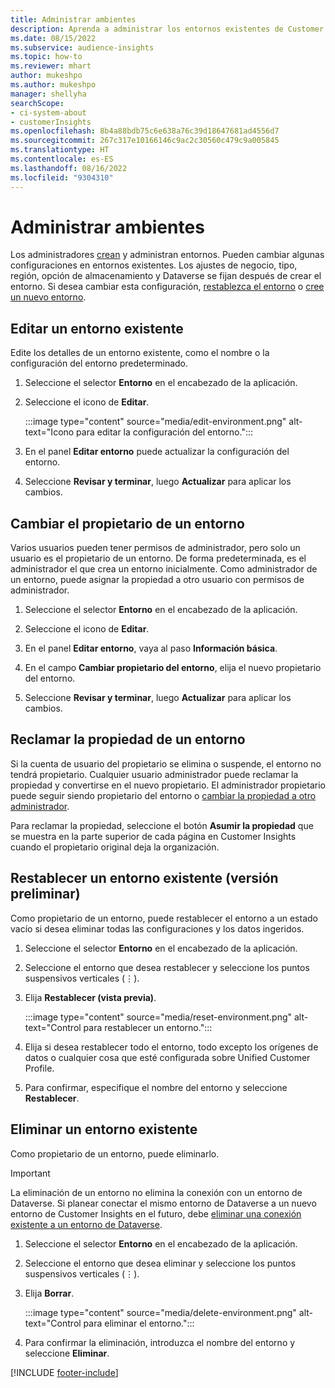 ```yaml
---
title: Administrar ambientes
description: Aprenda a administrar los entornos existentes de Customer Insights como administrador".
ms.date: 08/15/2022
ms.subservice: audience-insights
ms.topic: how-to
ms.reviewer: mhart
author: mukeshpo
ms.author: mukeshpo
manager: shellyha
searchScope:
- ci-system-about
- customerInsights
ms.openlocfilehash: 8b4a88bdb75c6e638a76c39d18647681ad4556d7
ms.sourcegitcommit: 267c317e10166146c9ac2c30560c479c9a005845
ms.translationtype: HT
ms.contentlocale: es-ES
ms.lasthandoff: 08/16/2022
ms.locfileid: "9304310"
---
```

# <a name="manage-environments"></a>Administrar ambientes

Los administradores [crean](create-environment.md) y administran entornos. Pueden cambiar algunas configuraciones en entornos existentes. Los ajustes de negocio, tipo, región, opción de almacenamiento y Dataverse se fijan después de crear el entorno. Si desea cambiar esta configuración, [restablezca el entorno](#reset-an-existing-environment-preview) o [cree un nuevo entorno](create-environment.md).

## <a name="edit-an-existing-environment"></a>Editar un entorno existente

Edite los detalles de un entorno existente, como el nombre o la configuración del entorno predeterminado.

1. Seleccione el selector **Entorno** en el encabezado de la aplicación.

1. Seleccione el icono de **Editar**.

   :::image type="content" source="media/edit-environment.png" alt-text="Icono para editar la configuración del entorno.":::

1. En el panel **Editar entorno** puede actualizar la configuración del entorno.

1. Seleccione **Revisar y terminar**, luego **Actualizar** para aplicar los cambios.

## <a name="change-the-owner-of-an-environment"></a>Cambiar el propietario de un entorno

Varios usuarios pueden tener permisos de administrador, pero solo un usuario es el propietario de un entorno. De forma predeterminada, es el administrador el que crea un entorno inicialmente. Como administrador de un entorno, puede asignar la propiedad a otro usuario con permisos de administrador.

1. Seleccione el selector **Entorno** en el encabezado de la aplicación.

1. Seleccione el icono de **Editar**.

1. En el panel **Editar entorno**, vaya al paso **Información básica**.

1. En el campo **Cambiar propietario del entorno**, elija el nuevo propietario del entorno.  

1. Seleccione **Revisar y terminar**, luego **Actualizar** para aplicar los cambios.

## <a name="claim-ownership-of-an-environment"></a>Reclamar la propiedad de un entorno

Si la cuenta de usuario del propietario se elimina o suspende, el entorno no tendrá propietario. Cualquier usuario administrador puede reclamar la propiedad y convertirse en el nuevo propietario. El administrador propietario puede seguir siendo propietario del entorno o [cambiar la propiedad a otro administrador](#change-the-owner-of-an-environment).

Para reclamar la propiedad, seleccione el botón **Asumir la propiedad** que se muestra en la parte superior de cada página en Customer Insights cuando el propietario original deja la organización.

## <a name="reset-an-existing-environment-preview"></a>Restablecer un entorno existente (versión preliminar)

Como propietario de un entorno, puede restablecer el entorno a un estado vacío si desea eliminar todas las configuraciones y los datos ingeridos.

1. Seleccione el selector **Entorno** en el encabezado de la aplicación.

1. Seleccione el entorno que desea restablecer y seleccione los puntos suspensivos verticales (&vellip;).

1. Elija **Restablecer (vista previa)**.

   :::image type="content" source="media/reset-environment.png" alt-text="Control para restablecer un entorno.":::

1. Elija si desea restablecer todo el entorno, todo excepto los orígenes de datos o cualquier cosa que esté configurada sobre Unified Customer Profile.

1. Para confirmar, especifique el nombre del entorno y seleccione **Restablecer**.

## <a name="delete-an-existing-environment"></a>Eliminar un entorno existente

Como propietario de un entorno, puede eliminarlo.

> [!IMPORTANT]
> La eliminación de un entorno no elimina la conexión con un entorno de Dataverse. Si planear conectar el mismo entorno de Dataverse a un nuevo entorno de Customer Insights en el futuro, debe [eliminar una conexión existente a un entorno de Dataverse](customer-insights-dataverse.md#remove-an-existing-connection-to-a-dataverse-environment).

1. Seleccione el selector **Entorno** en el encabezado de la aplicación.

1. Seleccione el entorno que desea eliminar y seleccione los puntos suspensivos verticales (&vellip;). 

1. Elija **Borrar**.

   :::image type="content" source="media/delete-environment.png" alt-text="Control para eliminar el entorno.":::

1. Para confirmar la eliminación, introduzca el nombre del entorno y seleccione **Eliminar**.

[!INCLUDE [footer-include](includes/footer-banner.md)]
